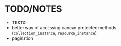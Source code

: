 # TODO/NOTES

* TESTS!
* better way of accessing cancan protected methods (`collection_instance`, `resource_instance`)
* pagination